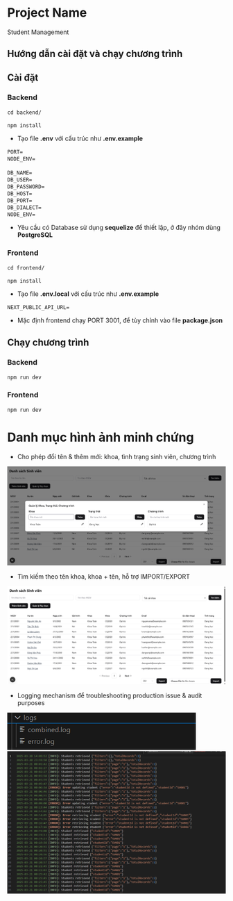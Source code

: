 # Project Name
Student Management

## Hướng dẫn cài đặt và chạy chương trình
## Cài đặt
### Backend
```
cd backend/
```
```
npm install
```
- Tạo file <b>.env</b> với cấu trúc như <b>.env.example</b>
```
PORT=
NODE_ENV=

DB_NAME=
DB_USER=
DB_PASSWORD=
DB_HOST=
DB_PORT=
DB_DIALECT=
NODE_ENV=
```
- Yêu cầu có Database sử dụng <b>sequelize</b> để thiết lập, ở đây nhóm dùng <b>PostgreSQL</b>
### Frontend
```
cd frontend/
```
```
npm install
```
- Tạo file <b>.env.local</b> với cấu trúc như <b>.env.example</b>
```
NEXT_PUBLIC_API_URL=
```
- Mặc định frontend chạy PORT 3001, để tùy chỉnh vào file <b>package.json</b>
## Chạy chương trình
### Backend
```
npm run dev
```
### Frontend
```
npm run dev
```

# Danh mục hình ảnh minh chứng
- Cho phép đổi tên & thêm mới: khoa, tình trạng sinh viên, chương trình

<img src="./images/label-management.png" alt="Mô tả hình ảnh" width="auto">

- Tìm kiếm theo tên khoa, khoa + tên, hỗ trợ IMPORT/EXPORT

<img src="./images/main-page.png" alt="Mô tả hình ảnh" width="auto">

- Logging mechanism để troubleshooting production issue & audit purposes

<img src="./images/logs-1.png" alt="Mô tả hình ảnh" width="auto">
<img src="./images/logs-2.png" alt="Mô tả hình ảnh" width="auto">
